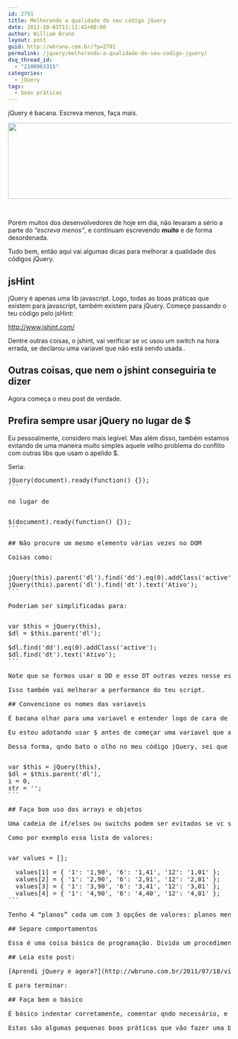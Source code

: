 ```yaml
---
id: 2791
title: Melhorando a qualidade do seu código jQuery
date: 2012-10-03T11:12:42+00:00
author: William Bruno
layout: post
guid: http://wbruno.com.br/?p=2791
permalink: /jquery/melhorando-a-qualidade-do-seu-codigo-jquery/
dsq_thread_id:
  - "2100963315"
categories:
  - jQuery
tags:
  - boas práticas
---
```

jQuery é bacana. Escreva menos, faça mais.

<p style="text-align: center;">
  <a href="/wp-content/uploads/2012/10/OQAAAI1PPrJY0nBALB7mkvju3mkQXqLmzMhxEjeb4gp8aujEUQcLfLyy-Sn4gZdkAas6-k8eYbQlGDE-GCjKfF5gIrUA15jOjFfLRv77VBd5t-WfZURdP9V3PdmT.preview.png"><img class="size-full wp-image-2799 aligncenter" title="OQAAAI1PPrJY0nBALB7mkvju3mkQXqLmzMhxEjeb4gp8aujEUQcLfLyy-Sn4gZdkAas6-k8eYbQlGDE-GCjKfF5gIrUA15jOjFfLRv77VBd5t-WfZURdP9V3PdmT.preview" alt="" src="/wp-content/uploads/2012/10/OQAAAI1PPrJY0nBALB7mkvju3mkQXqLmzMhxEjeb4gp8aujEUQcLfLyy-Sn4gZdkAas6-k8eYbQlGDE-GCjKfF5gIrUA15jOjFfLRv77VBd5t-WfZURdP9V3PdmT.preview.png" width="700" height="172" srcset="/wp-content/uploads/2012/10/OQAAAI1PPrJY0nBALB7mkvju3mkQXqLmzMhxEjeb4gp8aujEUQcLfLyy-Sn4gZdkAas6-k8eYbQlGDE-GCjKfF5gIrUA15jOjFfLRv77VBd5t-WfZURdP9V3PdmT.preview.png 700w, /wp-content/uploads/2012/10/OQAAAI1PPrJY0nBALB7mkvju3mkQXqLmzMhxEjeb4gp8aujEUQcLfLyy-Sn4gZdkAas6-k8eYbQlGDE-GCjKfF5gIrUA15jOjFfLRv77VBd5t-WfZURdP9V3PdmT.preview-300x73.png 300w" sizes="(max-width: 700px) 100vw, 700px" /></a>
</p>

&nbsp;

Porém muitos dos desenvolvedores de hoje em dia, não levaram a sério a parte do _&#8220;escreva menos&#8221;_, e continuam escrevendo **muito** e de forma desordenada.

Tudo bem, então aqui vai algumas dicas para melhorar a qualidade dos códigos jQuery.

<!--more-->

## jsHint

jQuery é apenas uma lib javascript. Logo, todas as boas práticas que existem para javascript, também existem para jQuery. Começe passando o teu código pelo jsHint:

<a href="http://www.jshint.com/" rel="external">http://www.jshint.com/</a>

Dentre outras coisas, o jshint, vai verificar se vc usou um switch na hora errada, se declarou uma variavel que não está sendo usada..

## Outras coisas, que nem o jshint conseguiria te dizer

Agora começa o meu post de verdade.

## Prefira sempre usar jQuery no lugar de $

Eu pessoalmente, considero mais legível. Mas além disso, também estamos evitando de uma maneira muito simples aquele velho problema do conflito com outras libs que usam o apelido $.

Seria:

<pre class="javascript">jQuery(document).ready(function() {});
```

no lugar de

<pre class="javascript">$(document).ready(function() {});
```

## Não procure um mesmo elemento várias vezes no DOM

Coisas como:

<pre class="javascript">jQuery(this).parent('dl').find('dd').eq(0).addClass('active');
jQuery(this).parent('dl').find('dt').text('Ativo');
```

Poderiam ser simplificadas para:

<pre class="javascript">var $this = jQuery(this),
$dl = $this.parent('dl');

$dl.find('dd').eq(0).addClass('active');
$dl.find('dt').text('Ativo');
```

Note que se formos usar o DD e esse DT outras vezes nesse escopo, então vale apena guardar uma variavel que aponte para eles também.

Isso também vai melhorar a performance do teu script.

## Convencione os nomes das variaveis

É bacana olhar para uma variavel e entender logo de cara de onde ela veio, e qual o valor dela.

Eu estou adotando usar $ antes de começar uma variavel que aponte para um objeto jQuery. Assim como o **$this**. E deixo para as variaveis &#8220;normais&#8221;(arrays, inteiros e strings), uma notação sem o símbolo $.

Dessa forma, qndo bato o olho no meu código jQuery, sei que todas as variaveis com $ no nome, são objetos jQuery.

<pre class="javascript">var $this = jQuery(this),
$dl = $this.parent('dl'),
i = 0,
str = '';
```

## Faça bom uso dos arrays e objetos

Uma cadeia de if/elses ou switchs podem ser evitados se vc souber usar arrays e objetos javascript corretamente.

Como por exemplo essa lista de valores:

<pre class="javascript">var values = [];

  values[1] = { '1': '1,90', '6': '1,41', '12': '1,01' };
  values[2] = { '1': '2,90', '6': '2,91', '12': '2,01' };
  values[3] = { '1': '3,90', '6': '3,41', '12': '3,01' };
  values[4] = { '1': '4,90', '6': '4,40', '12': '4,01' };
```

Tenho 4 &#8220;planos&#8221; cada um com 3 opções de valores: planos mensais, semestrais e anuais. Se eu fosse fazer isso com if ou switch, o código bem ruim.

## Separe comportamentos

Essa é uma coisa básica de programação. Divida um procedimento em várias rotinas menores, e escreva pequenas funções que resolvam uma parte pequena do problema. Juntando todas, vc terá resolvido tudo.

## Leia este post:

[Aprendi jQuery e agora?](http://wbruno.com.br/2011/07/18/vixi-aprendi-jquery-mas-agora/)

E para terminar:

## Faça bem o básico

É básico indentar corretamente, comentar qndo necessário, e documentar.

Estas são algumas pequenas boas práticas que vão fazer uma boa diferença nos teus scripts.
